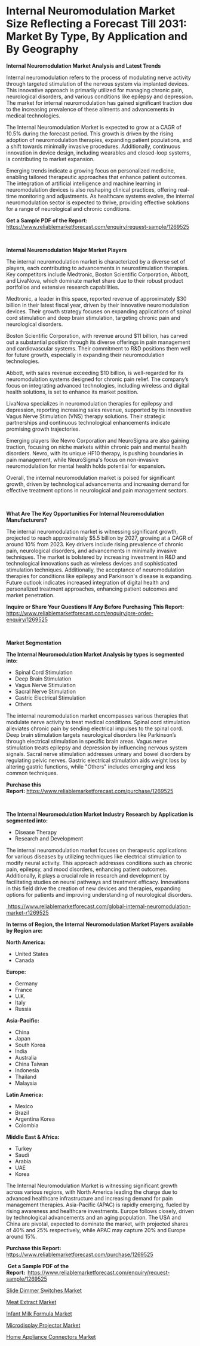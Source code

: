 <p><h1>Internal Neuromodulation Market Size Reflecting a Forecast Till 2031: Market By Type, By Application and By Geography</h1></p><p><strong>Internal Neuromodulation Market Analysis and Latest Trends</strong></p>
<p><p>Internal neuromodulation refers to the process of modulating nerve activity through targeted stimulation of the nervous system via implanted devices. This innovative approach is primarily utilized for managing chronic pain, neurological disorders, and various conditions like epilepsy and depression. The market for internal neuromodulation has gained significant traction due to the increasing prevalence of these ailments and advancements in medical technologies.</p><p>The Internal Neuromodulation Market is expected to grow at a CAGR of 10.5% during the forecast period. This growth is driven by the rising adoption of neuromodulation therapies, expanding patient populations, and a shift towards minimally invasive procedures. Additionally, continuous innovation in device design, including wearables and closed-loop systems, is contributing to market expansion. </p><p>Emerging trends indicate a growing focus on personalized medicine, enabling tailored therapeutic approaches that enhance patient outcomes. The integration of artificial intelligence and machine learning in neuromodulation devices is also reshaping clinical practices, offering real-time monitoring and adjustments. As healthcare systems evolve, the internal neuromodulation sector is expected to thrive, providing effective solutions for a range of neurological and chronic conditions.</p></p>
<p><strong>Get a Sample PDF of the Report:&nbsp;</strong> <a href="https://www.reliablemarketforecast.com/enquiry/request-sample/1269525?utm_campaign=1170&utm_medium=2&utm_source=Github&utm_content=ia&utm_term=30092024&utm_id=internal-neuromodulation">https://www.reliablemarketforecast.com/enquiry/request-sample/1269525</a></p>
<p>&nbsp;</p>
<p><strong>Internal Neuromodulation Major Market Players</strong></p>
<p><p>The internal neuromodulation market is characterized by a diverse set of players, each contributing to advancements in neurostimulation therapies. Key competitors include Medtronic, Boston Scientific Corporation, Abbott, and LivaNova, which dominate market share due to their robust product portfolios and extensive research capabilities. </p><p>Medtronic, a leader in this space, reported revenue of approximately $30 billion in their latest fiscal year, driven by their innovative neuromodulation devices. Their growth strategy focuses on expanding applications of spinal cord stimulation and deep brain stimulation, targeting chronic pain and neurological disorders.</p><p>Boston Scientific Corporation, with revenue around $11 billion, has carved out a substantial position through its diverse offerings in pain management and cardiovascular systems. Their commitment to R&D positions them well for future growth, especially in expanding their neuromodulation technologies.</p><p>Abbott, with sales revenue exceeding $10 billion, is well-regarded for its neuromodulation systems designed for chronic pain relief. The company’s focus on integrating advanced technologies, including wireless and digital health solutions, is set to enhance its market position.</p><p>LivaNova specializes in neuromodulation therapies for epilepsy and depression, reporting increasing sales revenue, supported by its innovative Vagus Nerve Stimulation (VNS) therapy solutions. Their strategic partnerships and continuous technological enhancements indicate promising growth trajectories.</p><p>Emerging players like Nevro Corporation and NeuroSigma are also gaining traction, focusing on niche markets within chronic pain and mental health disorders. Nevro, with its unique HF10 therapy, is pushing boundaries in pain management, while NeuroSigma's focus on non-invasive neuromodulation for mental health holds potential for expansion.</p><p>Overall, the internal neuromodulation market is poised for significant growth, driven by technological advancements and increasing demand for effective treatment options in neurological and pain management sectors.</p></p>
<p>&nbsp;</p>
<p><strong>What Are The Key Opportunities For Internal Neuromodulation Manufacturers?</strong></p>
<p><p>The internal neuromodulation market is witnessing significant growth, projected to reach approximately $5.5 billion by 2027, growing at a CAGR of around 10% from 2023. Key drivers include rising prevalence of chronic pain, neurological disorders, and advancements in minimally invasive techniques. The market is bolstered by increasing investment in R&D and technological innovations such as wireless devices and sophisticated stimulation techniques. Additionally, the acceptance of neuromodulation therapies for conditions like epilepsy and Parkinson's disease is expanding. Future outlook indicates increased integration of digital health and personalized treatment approaches, enhancing patient outcomes and market penetration.</p></p>
<p><strong>Inquire or Share Your Questions If Any Before Purchasing This Report:</strong> <a href="https://www.reliablemarketforecast.com/enquiry/pre-order-enquiry/1269525?utm_campaign=1170&utm_medium=2&utm_source=Github&utm_content=ia&utm_term=30092024&utm_id=internal-neuromodulation">https://www.reliablemarketforecast.com/enquiry/pre-order-enquiry/1269525</a></p>
<p>&nbsp;</p>
<p><strong>Market Segmentation</strong></p>
<p><strong>The Internal Neuromodulation Market Analysis by types is segmented into:</strong></p>
<p><ul><li>Spinal Cord Stimulation</li><li>Deep Brain Stimulation</li><li>Vagus Nerve Stimulation</li><li>Sacral Nerve Stimulation</li><li>Gastric Electrical Stimulation</li><li>Others</li></ul></p>
<p><p>The internal neuromodulation market encompasses various therapies that modulate nerve activity to treat medical conditions. Spinal cord stimulation alleviates chronic pain by sending electrical impulses to the spinal cord. Deep brain stimulation targets neurological disorders like Parkinson’s through electrical stimulation in specific brain areas. Vagus nerve stimulation treats epilepsy and depression by influencing nervous system signals. Sacral nerve stimulation addresses urinary and bowel disorders by regulating pelvic nerves. Gastric electrical stimulation aids weight loss by altering gastric functions, while "Others" includes emerging and less common techniques.</p></p>
<p><strong>Purchase this Report:&nbsp;</strong><a href="https://www.reliablemarketforecast.com/purchase/1269525?utm_campaign=1170&utm_medium=2&utm_source=Github&utm_content=ia&utm_term=30092024&utm_id=internal-neuromodulation">https://www.reliablemarketforecast.com/purchase/1269525</a></p>
<p>&nbsp;</p>
<p><strong>The Internal Neuromodulation Market Industry Research by Application is segmented into:</strong></p>
<p><ul><li>Disease Therapy</li><li>Research and Development</li></ul></p>
<p><p>The internal neuromodulation market focuses on therapeutic applications for various diseases by utilizing techniques like electrical stimulation to modify neural activity. This approach addresses conditions such as chronic pain, epilepsy, and mood disorders, enhancing patient outcomes. Additionally, it plays a crucial role in research and development by facilitating studies on neural pathways and treatment efficacy. Innovations in this field drive the creation of new devices and therapies, expanding options for patients and improving understanding of neurological disorders.</p></p>
<p><a href="https://www.reliablemarketforecast.com/global-internal-neuromodulation-market-r1269525?utm_campaign=1170&utm_medium=2&utm_source=Github&utm_content=ia&utm_term=30092024&utm_id=internal-neuromodulation">&nbsp;https://www.reliablemarketforecast.com/global-internal-neuromodulation-market-r1269525</a></p>
<p><strong>In terms of Region, the Internal Neuromodulation Market Players available by Region are:</strong></p>
<p>
    <p> <strong> North America: </strong>
        <ul>
            <li>United States</li>
            <li>Canada</li>
        </ul>
        </p> 
    <p> <strong> Europe: </strong>
        <ul>
            <li>Germany</li>
            <li>France</li>
            <li>U.K.</li>
            <li>Italy</li>
            <li>Russia</li>
        </ul>
        </p> 
    <p> <strong> Asia-Pacific: </strong>
        <ul>
            <li>China</li>
            <li>Japan</li>
            <li>South Korea</li>
            <li>India</li>
            <li>Australia</li>
            <li>China Taiwan</li>
            <li>Indonesia</li>
            <li>Thailand</li>
            <li>Malaysia</li>
        </ul>
        </p> 
    <p> <strong> Latin America: </strong>
        <ul>
            <li>Mexico</li>
            <li>Brazil</li>
            <li>Argentina Korea</li>
            <li>Colombia</li>
        </ul>
        </p> 
    <p> <strong> Middle East & Africa: </strong>
        <ul>
            <li>Turkey</li>
            <li>Saudi</li>
            <li>Arabia</li>
            <li>UAE</li>
            <li>Korea</li>
        </ul>
    </p>
    </p>
<p><p>The Internal Neuromodulation Market is witnessing significant growth across various regions, with North America leading the charge due to advanced healthcare infrastructure and increasing demand for pain management therapies. Asia-Pacific (APAC) is rapidly emerging, fueled by rising awareness and healthcare investments. Europe follows closely, driven by technological advancements and an aging population. The USA and China are pivotal, expected to dominate the market, with projected shares of 40% and 25% respectively, while APAC may capture 20% and Europe around 15%.</p></p>
<p><strong>Purchase this Report: </strong><a href="https://www.reliablemarketforecast.com/purchase/1269525?utm_campaign=1170&utm_medium=2&utm_source=Github&utm_content=ia&utm_term=30092024&utm_id=internal-neuromodulation">https://www.reliablemarketforecast.com/purchase/1269525</a></p>
<p>&nbsp;<strong>Get a Sample PDF of the Report:&nbsp;&nbsp;</strong><a href="https://www.reliablemarketforecast.com/enquiry/request-sample/1269525?utm_campaign=1170&utm_medium=2&utm_source=Github&utm_content=ia&utm_term=30092024&utm_id=internal-neuromodulation">https://www.reliablemarketforecast.com/enquiry/request-sample/1269525</a></p>
<p><strong></strong></p>
<p><p><a href="https://issuu.com/reportprime-2/docs/slide-dimmer-switches-market-size-2_b3572f6ac34df0?utm_campaign=1170&utm_medium=2&utm_source=Github&utm_content=ia&utm_term=30092024&utm_id=internal-neuromodulation">Slide Dimmer Switches Market</a></p><p><a href="https://www.linkedin.com/pulse/how-meat-extract-market-evolved-key-trends-regional-dynamics-3s2hf?utm_campaign=1170&utm_medium=2&utm_source=Github&utm_content=ia&utm_term=30092024&utm_id=internal-neuromodulation">Meat Extract Market</a></p><p><a href="https://www.linkedin.com/pulse/infant-milk-formula-market-size-share-competitive-landscape-c64mf?utm_campaign=1170&utm_medium=2&utm_source=Github&utm_content=ia&utm_term=30092024&utm_id=internal-neuromodulation">Infant Milk Formula Market</a></p><p><a href="https://github.com/wwwkeltoum/Market-Research-Report-List-5/blob/main/microdisplay-projector-market.md?utm_campaign=1170&utm_medium=2&utm_source=Github&utm_content=ia&utm_term=30092024&utm_id=internal-neuromodulation">Microdisplay Projector Market</a></p><p><a href="https://issuu.com/reportprime-2/docs/home-appliance-connectors-market-si_ce1709a5b41d69?utm_campaign=1170&utm_medium=2&utm_source=Github&utm_content=ia&utm_term=30092024&utm_id=internal-neuromodulation">Home Appliance Connectors Market</a></p></p>